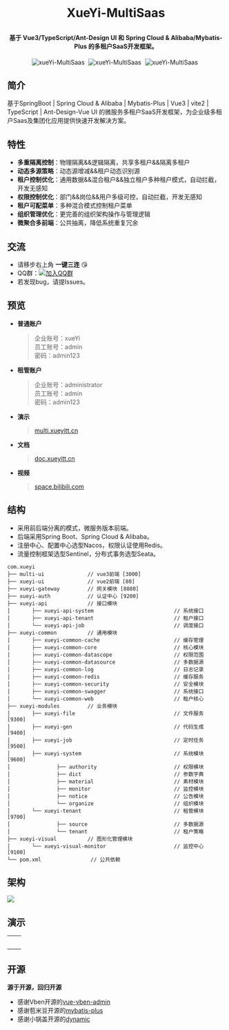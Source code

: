 <h1 align="center" style="margin: 30px 0 30px; font-weight: bold;">XueYi-MultiSaas</h1>
<h4 align="center">基于 Vue3/TypeScript/Ant-Design UI 和 Spring Cloud & Alibaba/Mybatis-Plus 的多租户SaaS开发框架。</h4>
<p align="center">
    <a style="margin-right: 5px">
       <img src="https://img.shields.io/badge/XueYi--MultiSaas-v2.5.0-brightgreen" alt="xueYi-MultiSaas">
    </a>
    <a style="margin-right: 5px">
       <img src="https://gitee.com/xueyitiantang/XueYi-MultiSaas/badge/star.svg?theme=dark" alt="xueYi-MultiSaas">
    </a>
    <a style="margin-right: 5px">
       <img src="https://gitee.com/xueyitiantang/XueYi-MultiSaas/badge/fork.svg?theme=dark" alt="xueYi-MultiSaas">
    </a>
</p>

## 简介
基于SpringBoot | Spring Cloud & Alibaba | Mybatis-Plus | Vue3 | vite2 | TypeScript | Ant-Design-Vue UI 的微服务多租户SaaS开发框架，为企业级多租户Saas及集团化应用提供快速开发解决方案。

## 特性

- **多重隔离控制**：物理隔离&&逻辑隔离，共享多租户&&隔离多租户
- **动态多源策略**：动态源增减&&租户动态识别源
- **租户控制优化**：通用数据&&混合租户&&独立租户多种租户模式，自动拦截，开发无感知
- **权限控制优化**：部门&&岗位&&用户多级可控，自动拦截，开发无感知
- **租户可配菜单**：多种混合模式控制租户菜单
- **组织管理优化**：更完善的组织架构操作与管理逻辑
- **微聚合多前端**：公共抽离，降低系统重复冗余

## 交流
- 请移步右上角  **一键三连** :kissing_heart:
- QQ群：[![加入QQ群](https://img.shields.io/badge/779343138-blue.svg)](https://jq.qq.com/?_wv=1027&k=zw11JJhj)
- 若发现bug，请提Issues。

## 预览
- **普通账户**
  > 企业账号：xueYi   
  员工账号：admin   
  密码：admin123

- **租管账户**
  > 企业账号：administrator   
  员工账号：admin   
  密码：admin123

- **演示**
  >[multi.xueyitt.cn](https://multi.xueyitt.cn)
- **文档**
  >[doc.xueyitt.cn](https://doc.xueyitt.cn)
- **视频**
  >[space.bilibili.com](https://space.bilibili.com/479745149)

## 结构
* 采用前后端分离的模式，微服务版本前端。
* 后端采用Spring Boot、Spring Cloud & Alibaba。
* 注册中心、配置中心选型Nacos，权限认证使用Redis。
* 流量控制框架选型Sentinel，分布式事务选型Seata。

~~~
com.xueyi     
├── multi-ui              // vue3前端 [3000]
├── xueyi-ui              // vue2前端 [80]
├── xueyi-gateway         // 网关模块 [8080]
├── xueyi-auth            // 认证中心 [9200]
├── xueyi-api             // 接口模块
│       ├── xueyi-api-system                          // 系统接口
│       ├── xueyi-api-tenant                          // 租户接口
│       └── xueyi-api-job                             // 调度接口
├── xueyi-common          // 通用模块
│       ├── xueyi-common-cache                        // 缓存管理
│       ├── xueyi-common-core                         // 核心模块
│       ├── xueyi-common-datascope                    // 权限范围
│       ├── xueyi-common-datasource                   // 多数据源
│       ├── xueyi-common-log                          // 日志记录
│       ├── xueyi-common-redis                        // 缓存服务
│       ├── xueyi-common-security                     // 安全模块
│       ├── xueyi-common-swagger                      // 系统接口
│       └── xueyi-common-web                          // 租户核心
├── xueyi-modules         // 业务模块
│       ├── xueyi-file                                // 文件服务 [9300]
│       ├── xueyi-gen                                 // 代码生成 [9400]
│       ├── xueyi-job                                 // 定时任务 [9500]
│       ├── xueyi-system                              // 系统模块 [9600]
│               ├── authority                         // 权限模块
│               ├── dict                              // 参数字典
│               ├── material                          // 素材模块
│               ├── monitor                           // 监控模块
│               ├── notice                            // 公告模块
│               └── organize                          // 组织模块
│       └── xueyi-tenant                              // 租管模块 [9700]
│               ├── source                            // 多数据源
│               └── tenant                            // 租户策略
├── xueyi-visual          // 图形化管理模块
│       └── xueyi-visual-monitor                      // 监控中心 [9100]
└── pom.xml                // 公共依赖
~~~

## 架构
<img src="https://images.gitee.com/uploads/images/2021/1108/172436_9deff9ff_7382127.png"/>

## 演示
<table>
    <tr>
        <td><img src="https://gitee.com/xueyitiantang/images/raw/master/1.png" alt=""/></td>
        <td><img src="https://gitee.com/xueyitiantang/images/raw/master/2.png" alt=""/></td>
    </tr>
    <tr>
        <td><img src="https://gitee.com/xueyitiantang/images/raw/master/3.png" alt=""/></td>
        <td><img src="https://gitee.com/xueyitiantang/images/raw/master/4.png" alt=""/></td>
    </tr>
    <tr>
        <td><img src="https://gitee.com/xueyitiantang/images/raw/master/5.png" alt=""/></td>
        <td><img src="https://gitee.com/xueyitiantang/images/raw/master/6.png" alt=""/></td>
    </tr>
    <tr>
        <td><img src="https://gitee.com/xueyitiantang/images/raw/master/7.png" alt=""/></td>
        <td><img src="https://gitee.com/xueyitiantang/images/raw/master/8.png" alt=""/></td>
    </tr>
    <tr>
        <td><img src="https://gitee.com/xueyitiantang/images/raw/master/9.png" alt=""/></td>
        <td><img src="https://gitee.com/xueyitiantang/images/raw/master/10.png" alt=""/></td>
    </tr>
</table>

## 开源
**源于开源，回归开源**
* 感谢Vben开源的[vue-vben-admin](https://github.com/vbenjs/vue-vben-admin)
* 感谢苞米豆开源的[mybatis-plus](https://github.com/baomidou/mybatis-plus)
* 感谢小锅盖开源的[dynamic](https://gitee.com/baomidou/dynamic-datasource-spring-boot-starter)